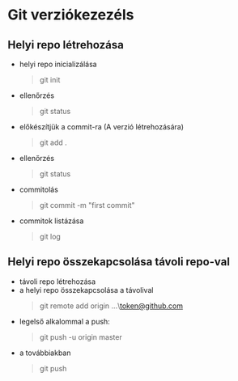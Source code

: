 # Git verziókezezéls

## Helyi repo létrehozása

- helyi repo inicializálása
    > git init
- ellenőrzés
    > git status
- előkészítjük a commit-ra (A verzió létrehozására)
    > git add .
- ellenőrzés
    > git status
- commitolás
    > git commit -m "first commit"
- commitok listázása
    > git log

## Helyi repo összekapcsolása távoli repo-val

- távoli repo létrehozása
- a helyi repo összekapcsolása a távolival
    > git remote add origin ...\\token@github.com 
- legelső alkalommal a push:
    >git push -u origin master
- a továbbiakban
    >git push
